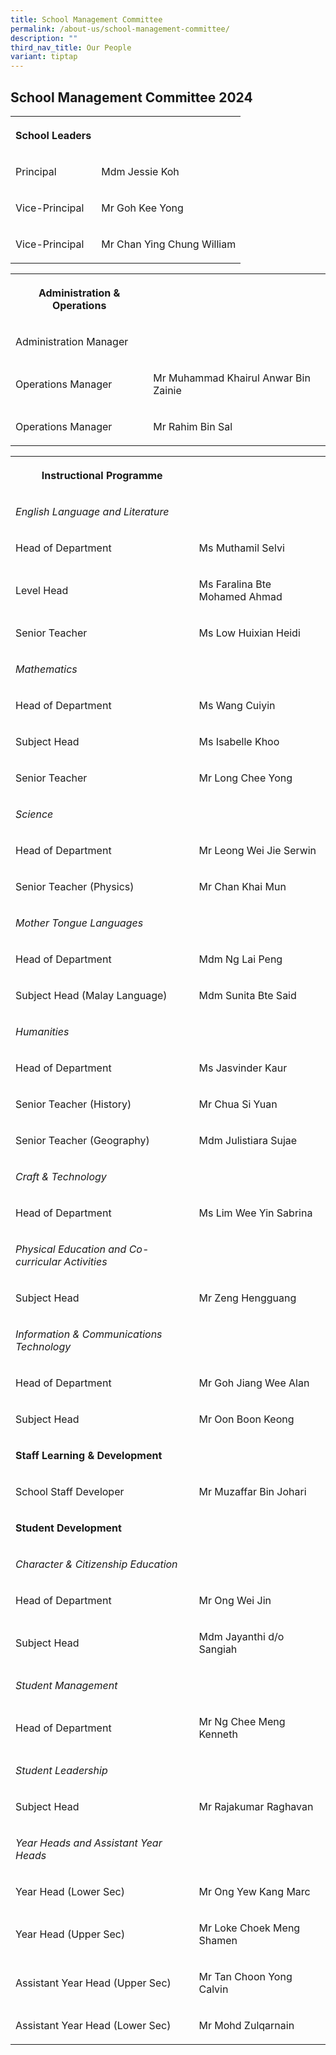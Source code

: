 ```yaml
---
title: School Management Committee
permalink: /about-us/school-management-committee/
description: ""
third_nav_title: Our People
variant: tiptap
---
```

<h2>School Management Committee 2024</h2><table><tbody><tr><th rowspan="1" colspan="1"><p>School Leaders</p></th><th rowspan="1" colspan="1"><p></p></th></tr><tr><td rowspan="1" colspan="1"><p>Principal</p></td><td rowspan="1" colspan="1"><p>Mdm Jessie Koh</p></td></tr><tr><td rowspan="1" colspan="1"><p>Vice-Principal</p></td><td rowspan="1" colspan="1"><p>Mr Goh Kee Yong</p></td></tr><tr><td rowspan="1" colspan="1"><p>Vice-Principal</p></td><td rowspan="1" colspan="1"><p>Mr Chan Ying Chung William</p></td></tr></tbody></table><table><tbody><tr><th rowspan="1" colspan="1"><p>Administration &amp; Operations</p></th><th rowspan="1" colspan="1"><p></p></th></tr><tr><td rowspan="1" colspan="1"><p>Administration Manager</p></td><td rowspan="1" colspan="1"><p></p></td></tr><tr><td rowspan="1" colspan="1"><p>Operations Manager</p></td><td rowspan="1" colspan="1"><p>Mr Muhammad Khairul Anwar Bin Zainie</p></td></tr><tr><td rowspan="1" colspan="1"><p>Operations Manager</p></td><td rowspan="1" colspan="1"><p>Mr Rahim Bin Sal</p></td></tr></tbody></table><table><tbody><tr><th rowspan="1" colspan="1"><p>Instructional Programme</p></th><th rowspan="1" colspan="1"><p></p></th></tr><tr><td rowspan="1" colspan="1"><p><em>English Language and Literature</em></p></td><td rowspan="1" colspan="1"><p></p></td></tr><tr><td rowspan="1" colspan="1"><p>Head of Department</p></td><td rowspan="1" colspan="1"><p>Ms Muthamil Selvi</p></td></tr><tr><td rowspan="1" colspan="1"><p>Level Head</p></td><td rowspan="1" colspan="1"><p>Ms Faralina Bte Mohamed Ahmad</p></td></tr><tr><td rowspan="1" colspan="1"><p>Senior Teacher</p></td><td rowspan="1" colspan="1"><p>Ms Low Huixian Heidi</p></td></tr><tr><td rowspan="1" colspan="1"><p><em>Mathematics</em></p></td><td rowspan="1" colspan="1"><p></p></td></tr><tr><td rowspan="1" colspan="1"><p>Head of Department</p></td><td rowspan="1" colspan="1"><p>Ms Wang Cuiyin</p></td></tr><tr><td rowspan="1" colspan="1"><p>Subject Head</p></td><td rowspan="1" colspan="1"><p>Ms Isabelle Khoo</p></td></tr><tr><td rowspan="1" colspan="1"><p>Senior Teacher</p></td><td rowspan="1" colspan="1"><p>Mr Long Chee Yong</p></td></tr><tr><td rowspan="1" colspan="1"><p><em>Science</em></p></td><td rowspan="1" colspan="1"><p></p></td></tr><tr><td rowspan="1" colspan="1"><p>Head of Department</p></td><td rowspan="1" colspan="1"><p>Mr Leong Wei Jie Serwin</p></td></tr><tr><td rowspan="1" colspan="1"><p>Senior Teacher (Physics)</p></td><td rowspan="1" colspan="1"><p>Mr Chan Khai Mun</p></td></tr><tr><td rowspan="1" colspan="1"><p><em>Mother Tongue Languages</em></p></td><td rowspan="1" colspan="1"><p></p></td></tr><tr><td rowspan="1" colspan="1"><p>Head of Department</p></td><td rowspan="1" colspan="1"><p>Mdm Ng Lai Peng</p></td></tr><tr><td rowspan="1" colspan="1"><p>Subject Head (Malay Language)</p></td><td rowspan="1" colspan="1"><p>Mdm Sunita Bte Said</p></td></tr><tr><td rowspan="1" colspan="1"><p><em>Humanities</em></p></td><td rowspan="1" colspan="1"><p></p></td></tr><tr><td rowspan="1" colspan="1"><p>Head of Department</p></td><td rowspan="1" colspan="1"><p>Ms Jasvinder Kaur</p></td></tr><tr><td rowspan="1" colspan="1"><p>Senior Teacher (History)</p></td><td rowspan="1" colspan="1"><p>Mr Chua Si Yuan</p></td></tr><tr><td rowspan="1" colspan="1"><p>Senior Teacher (Geography)</p></td><td rowspan="1" colspan="1"><p>Mdm Julistiara Sujae</p></td></tr><tr><td rowspan="1" colspan="1"><p><em>Craft &amp; Technology</em></p></td><td rowspan="1" colspan="1"><p></p></td></tr><tr><td rowspan="1" colspan="1"><p>Head of Department</p></td><td rowspan="1" colspan="1"><p>Ms Lim Wee Yin Sabrina</p></td></tr><tr><td rowspan="1" colspan="1"><p><em>Physical Education and Co-curricular Activities</em></p></td><td rowspan="1" colspan="1"><p></p></td></tr><tr><td rowspan="1" colspan="1"><p>Subject Head</p></td><td rowspan="1" colspan="1"><p>Mr Zeng Hengguang</p></td></tr><tr><td rowspan="1" colspan="1"><p><em>Information &amp; Communications Technology</em></p></td><td rowspan="1" colspan="1"><p></p></td></tr><tr><td rowspan="1" colspan="1"><p>Head of Department</p></td><td rowspan="1" colspan="1"><p>Mr Goh Jiang Wee Alan</p></td></tr><tr><td rowspan="1" colspan="1"><p>Subject Head</p></td><td rowspan="1" colspan="1"><p>Mr Oon Boon Keong</p></td></tr><tr><td rowspan="1" colspan="1"><p><strong>Staff Learning &amp; Development</strong></p></td><td rowspan="1" colspan="1"><p></p></td></tr><tr><td rowspan="1" colspan="1"><p>School Staff Developer</p></td><td rowspan="1" colspan="1"><p>Mr Muzaffar Bin Johari</p></td></tr><tr><td rowspan="1" colspan="1"><p><strong>Student Development</strong></p></td><td rowspan="1" colspan="1"><p></p></td></tr><tr><td rowspan="1" colspan="1"><p><em>Character &amp; Citizenship Education</em></p></td><td rowspan="1" colspan="1"><p></p></td></tr><tr><td rowspan="1" colspan="1"><p>Head of Department</p></td><td rowspan="1" colspan="1"><p>Mr Ong Wei Jin</p></td></tr><tr><td rowspan="1" colspan="1"><p>Subject Head</p></td><td rowspan="1" colspan="1"><p>Mdm Jayanthi d/o Sangiah</p></td></tr><tr><td rowspan="1" colspan="1"><p><em>Student Management</em></p></td><td rowspan="1" colspan="1"><p></p></td></tr><tr><td rowspan="1" colspan="1"><p>Head of Department</p></td><td rowspan="1" colspan="1"><p>Mr Ng Chee Meng Kenneth</p></td></tr><tr><td rowspan="1" colspan="1"><p><em>Student Leadership</em></p></td><td rowspan="1" colspan="1"><p></p></td></tr><tr><td rowspan="1" colspan="1"><p>Subject Head</p></td><td rowspan="1" colspan="1"><p>Mr Rajakumar Raghavan</p></td></tr><tr><td rowspan="1" colspan="1"><p><em>Year Heads and Assistant Year Heads</em></p></td><td rowspan="1" colspan="1"><p></p></td></tr><tr><td rowspan="1" colspan="1"><p>Year Head (Lower Sec)</p></td><td rowspan="1" colspan="1"><p>Mr Ong Yew Kang Marc</p></td></tr><tr><td rowspan="1" colspan="1"><p>Year Head (Upper Sec)</p></td><td rowspan="1" colspan="1"><p>Mr Loke Choek Meng Shamen</p></td></tr><tr><td rowspan="1" colspan="1"><p>Assistant Year Head (Upper Sec)</p></td><td rowspan="1" colspan="1"><p>Mr Tan Choon Yong Calvin</p></td></tr><tr><td rowspan="1" colspan="1"><p>Assistant Year Head (Lower Sec)</p></td><td rowspan="1" colspan="1"><p>Mr Mohd Zulqarnain</p></td></tr></tbody></table><p></p>